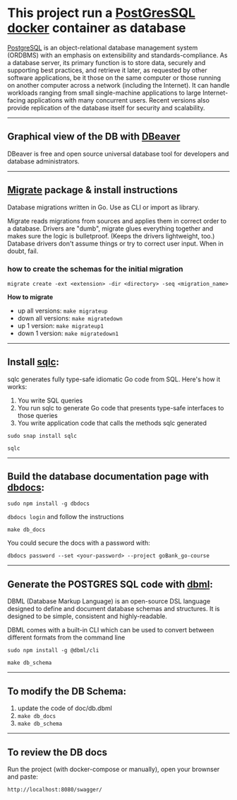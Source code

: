 # This project run a [PostGresSQL docker](https://hub.docker.com/_/postgres/) container as database

[PostgreSQL](https://www.postgresql.org/)  is an object-relational database management system (ORDBMS) with an emphasis on extensibility and standards-compliance. As a database server, its primary function is to store data, securely and supporting best practices, and retrieve it later, as requested by other software applications, be it those on the same computer or those running on another computer across a network (including the Internet). It can handle workloads ranging from small single-machine applications to large Internet-facing applications with many concurrent users. Recent versions also provide replication of the database itself for security and scalability.

---

## **Graphical view of the DB with [DBeaver](https://dbeaver.io/)**

DBeaver is free and open source universal database tool for developers and database administrators.

---

## **[Migrate](https://github.com/golang-migrate/migrate) package & install instructions**


Database migrations written in Go. Use as CLI or import as library.

Migrate reads migrations from sources and applies them in correct order to a database.
Drivers are "dumb", migrate glues everything together and makes sure the logic is bulletproof. (Keeps the drivers lightweight, too.)
Database drivers don't assume things or try to correct user input. When in doubt, fail.

### **how to create the schemas for the initial migration**
`migrate create -ext <extension> -dir <directory> -seq <migration_name>`

**How to migrate**
 * up all versions:     `make migrateup`
 * down all versions:   `make migratedown`
 * up 1 version:        `make migrateup1`
 * down 1 version:      `make migratedown1`

---
## **Install [sqlc](https://docs.sqlc.dev/en/latest/overview/install.html#):**

sqlc generates fully type-safe idiomatic Go code from SQL. Here's how it works:

1. You write SQL queries
2. You run sqlc to generate Go code that presents type-safe interfaces to those queries
3. You write application code that calls the methods sqlc generated

`sudo snap install sqlc`  

`sqlc`

---
## **Build the database documentation page with [dbdocs](dbdocs.io/docs):**
`sudo npm install -g dbdocs`

`dbdocs login` and follow the instructions

`make db_docs`

You could secure the docs with a password with:

`dbdocs password --set <your-password> --project goBank_go-course`

---
##  **Generate the POSTGRES SQL code with [dbml](https://www.dbml.org/cli/):**

DBML (Database Markup Language) is an open-source DSL language designed to define and document database schemas and structures. It is designed to be simple, consistent and highly-readable.

DBML comes with a built-in CLI which can be used to convert between different formats from the command line

`sudo npm install -g @dbml/cli`

`make db_schema`

---
## **To modify the DB Schema:**
  1. update the code of doc/db.dbml
  2. `make db_docs`
  3. `make db_schema`

---

## To review the DB docs

Run the project (with docker-compose or manually), open your brownser and paste:

`http://localhost:8080/swagger/`

